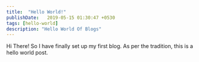 ```yaml
---
title:  "Hello World!"
publishDate:   2019-05-15 01:30:47 +0530
tags: [hello-world]
description: "Hello World Of Blogs"
---
```

Hi There! So I have finally set up my first blog. As per the tradition, this is a hello world post.
